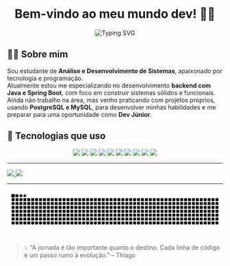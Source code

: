 <h1 align="center">Bem-vindo ao meu mundo dev! 👨‍💻</h1>

<p align="center">
  <img src="https://readme-typing-svg.herokuapp.com?font=Fira+Code&size=22&pause=1000&color=00FF95&center=true&vCenter=true&width=480&lines=Dev+em+forma%C3%A7%C3%A3o+com+foco+em+back-end;Java+•+Spring+Boot+•+PostgreSQL+•+MySQL;Buscando+excel%C3%AAncia%2C+linha+por+linha" alt="Typing SVG" />
</p>

## 👨‍💻 Sobre mim

Sou estudante de **Análise e Desenvolvimento de Sistemas**, apaixonado por tecnologia e programação.  
Atualmente estou me especializando no desenvolvimento **backend com Java e Spring Boot**, com foco em construir sistemas sólidos e funcionais.  
Ainda não trabalho na área, mas venho praticando com projetos próprios, usando **PostgreSQL e MySQL**, para desenvolver minhas habilidades e me preparar para uma oportunidade como **Dev Júnior**.

## 🧰 Tecnologias que uso

<div align="center">
  <img src="https://skillicons.dev/icons?i=java" width="50" />
  <img src="https://skillicons.dev/icons?i=spring" width="50" />
  <img src="https://skillicons.dev/icons?i=docker" width="50" />
  <img src="https://skillicons.dev/icons?i=mysql" width="50" />
  <img src="https://skillicons.dev/icons?i=mongodb" width="50" />
  <img src="https://skillicons.dev/icons?i=postgres" width="50" />
  <img src="https://skillicons.dev/icons?i=postman" width="50" />
  <img src="https://skillicons.dev/icons?i=vscode" width="50" />
  <img src="https://skillicons.dev/icons?i=git" width="50" />
  <img src="https://skillicons.dev/icons?i=github" width="50" />
</div>

---

<div>
<a href="https://github.com/ThiagoMarangoni-dev/github-readme-stats">
<img height=150em src="https://github-readme-stats.vercel.app/api?username=ThiagoMarangoni-dev&show_icons=true&theme=midnight-purple" />
</a>
<a href="https://github.comThiagoMarangoni-dev/convoychat">
<img height=150em length= 280em src="https://github-readme-stats.vercel.app/api/top-langs?username=ThiagoMarangoni-dev&layout=compact&langs_count=8&theme=midnight-purple" />
</a>
</div>

---

<div>

![snake gif](https://github.com/ThiagoMarangoni-dev/ThiagoMarangoni-dev/blob/output/github-contribution-grid-snake.svg)

</div>

> 💡 “A jornada é tão importante quanto o destino. Cada linha de código é um passo rumo à evolução.” – Thiago




